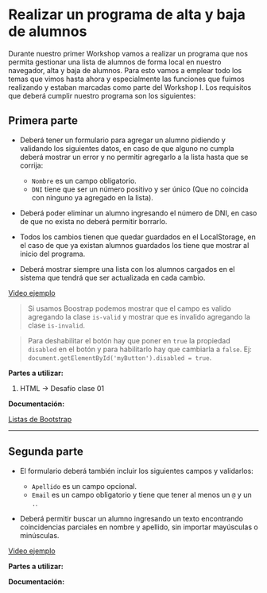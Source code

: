 # Realizar un programa de alta y baja de alumnos

Durante nuestro primer Workshop vamos a realizar un programa que nos permita gestionar una lista de alumnos de forma local en nuestro navegador, alta y baja de alumnos. Para esto vamos a emplear todo los temas que vimos hasta ahora y especialmente las funciones que fuimos realizando y estaban marcadas como parte del Workshop I. Los requisitos que deberá cumplir nuestro programa son los siguientes:

## Primera parte

- Deberá tener un formulario para agregar un alumno pidiendo y validando los siguientes datos, en caso de que alguno no cumpla deberá mostrar un error y no permitir agregarlo a la lista hasta que se corrija:

   - `Nombre` es un campo obligatorio.
   - `DNI` tiene que ser un número positivo y ser único (Que no coincida con ninguno ya agregado en la lista).

- Deberá poder eliminar un alumno ingresando el número de DNI, en caso de que no exista no deberá permitir borrarlo.

- Todos los cambios tienen que quedar guardados en el LocalStorage, en el caso de que ya existan alumnos guardados los tiene que mostrar al inicio del programa.

- Deberá mostrar siempre una lista con los alumnos cargados en el sistema que tendrá que ser actualizada en cada cambio.

[Video ejemplo](https://www.useloom.com/share/737f633426a54478ac3e4bedca88e7a9)

> Si usamos Boostrap podemos mostrar que el campo es valido agregando la clase `is-valid` y mostrar que es invalido agregando la clase `is-invalid`. 

> Para deshabilitar el botón hay que poner en `true` la propiedad `disabled` en el botón y para habilitarlo hay que cambiarla a `false`. Ej: `document.getElementById('myButton').disabled = true`.

**Partes a utilizar:**

1. HTML -> Desafío clase 01

**Documentación:**

[Listas de Bootstrap](https://getbootstrap.com/docs/4.1/components/list-group/)

---

## Segunda parte

- El formulario deberá también incluir los siguientes campos y validarlos:

   - `Apellido` es un campo opcional.
   - `Email` es un campo obligatorio y tiene que tener al menos un `@` y un `.`.

- Deberá permitir buscar un alumno ingresando un texto encontrando coincidencias parciales en nombre y apellido, sin importar mayúsculas o minúsculas.

[Video ejemplo](https://www.useloom.com/share/a778fea2b13e49609f1de19ac8d47359)

**Partes a utilizar:**

**Documentación:**

[]()


